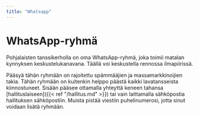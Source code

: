```yaml
---
title: "Whatsapp"
---
```

# WhatsApp-ryhmä

Pohjalaisten tanssikerholla on oma WhatsApp-ryhmä, joka toimii matalan kynnyksen keskustelukanavana. Täällä voi keskustella rennossa ilmapiirissä.

Pääsyä tähän ryhmään on rajoitettu spämmääjien ja massamarkkinoijien takia. Tähän ryhmään on kuitenkin helppo päästä kaikki lavatansseista kiinnostuneet. Sisään pääsee ottamalla yhteyttä keneen tahansa [hallituslaiseen]({{< ref "/hallitus.md" >}}) tai vain laittamalla sähköpostia hallituksen sähköpostiin. Muista pistää viestiin puhelinumerosi, jotta sinut voidaan lisätä ryhmään.
